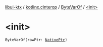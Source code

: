 [libui-ktx](../../index.md) / [kotlinx.cinterop](../index.md) / [ByteVarOf](index.md) / [&lt;init&gt;](./-init-.md)

# &lt;init&gt;

`ByteVarOf(rawPtr: `[`NativePtr`](../-native-ptr.md)`)`